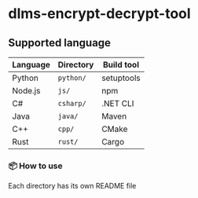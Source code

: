 # dlms-encrypt-decrypt-tool

## Supported language

|  Language  | Directory |   Build tool   |
|------------|-----------|----------------|
| Python     | `python/` | setuptools     |
| Node.js    | `js/`     | npm            |
| C#         | `csharp/` | .NET CLI       |
| Java       | `java/`   | Maven          |
| C++        | `cpp/`    | CMake          |
| Rust       | `rust/`   | Cargo          |

### 📦 How to use

Each directory has its own README file

